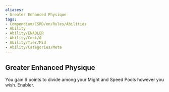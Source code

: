 ```yaml
---
aliases:
- Greater Enhanced Physique
tags:
- Compendium/CSRD/en/Rules/Abilities
- Ability
- Ability/ENABLER
- Ability/Cost/0
- Ability/Tier/Mid
- Ability/Categories/Meta
---
```


  
## Greater Enhanced Physique  
You gain 6 points to divide among your Might and Speed Pools however you wish. Enabler.